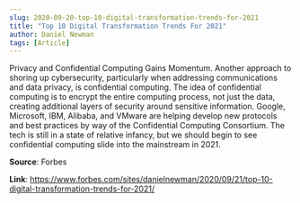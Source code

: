 ```yaml
---
slug: 2020-09-20-top-10-digital-transformation-trends-for-2021
title: "Top 10 Digital Transformation Trends For 2021"
author: Daniel Newman
tags: [Article]
---
```

Privacy and Confidential Computing Gains Momentum. Another approach to shoring up cybersecurity, particularly when addressing communications and data privacy, is confidential computing. The idea of confidential computing is to encrypt the entire computing process, not just the data, creating additional layers of security around sensitive information. Google, Microsoft, IBM, Alibaba, and VMware are helping develop new protocols and best practices by way of the Confidential Computing Consortium. The tech is still in a state of relative infancy, but we should begin to see confidential computing slide into the mainstream in 2021. 

**Source**: Forbes

**Link**: https://www.forbes.com/sites/danielnewman/2020/09/21/top-10-digital-transformation-trends-for-2021/